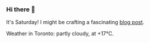 ### Hi there :wave:

It's Saturday! I might be crafting a fascinating [blog post](https://www.benjaminwuethrich.dev).

Weather in Toronto: partly cloudy, at +17°C.
